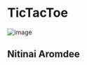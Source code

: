 # TicTacToe
![image](https://github.com/Nitinx03/Tic-Tac-Toe/assets/150804870/6f415dd5-4ec1-49f1-be51-1370ba721e22)
## Nitinai Aromdee
